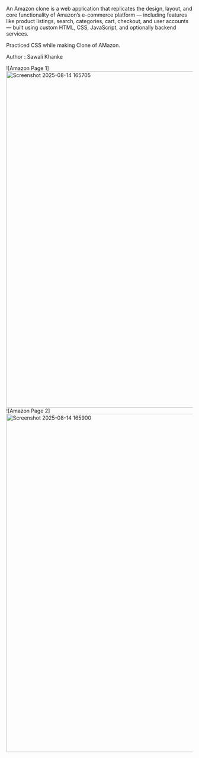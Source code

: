 An Amazon clone is a web application that replicates the design, layout, and core functionality of Amazon’s e-commerce platform — including features like product listings, search, categories, cart, checkout, and user accounts — built using custom HTML, CSS, JavaScript, and optionally backend services.


Practiced CSS while making Clone of AMazon.


Author : Sawali Khanke



![Amazon Page 1]<img width="1900" height="908" alt="Screenshot 2025-08-14 165705" src="https://github.com/user-attachments/assets/a34bb959-ecda-468f-83a4-320aa19d5b5f" />
![Amazon Page 2]<img width="1901" height="913" alt="Screenshot 2025-08-14 165900" src="https://github.com/user-attachments/assets/f2a2a5ef-c095-4938-a6cb-1f0f38f1bae9" />

